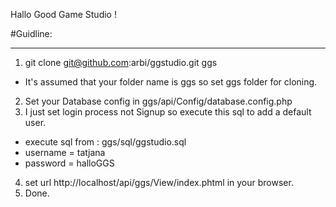 Hallo Good Game Studio !

#Guidline:

---

1.	git clone git@github.com:arbi/ggstudio.git ggs 
  * It's assumed that your folder name is ggs so set ggs folder for cloning.
2. 	Set your Database config in ggs/api/Config/database.config.php
3. 	I just set login process not Signup so execute this sql to add a default user.
  * execute sql from : ggs/sql/ggstudio.sql
  *	username = tatjana
  *	password = halloGGS

4.	set url http://localhost/api/ggs/View/index.phtml in your browser.
5.	Done.


